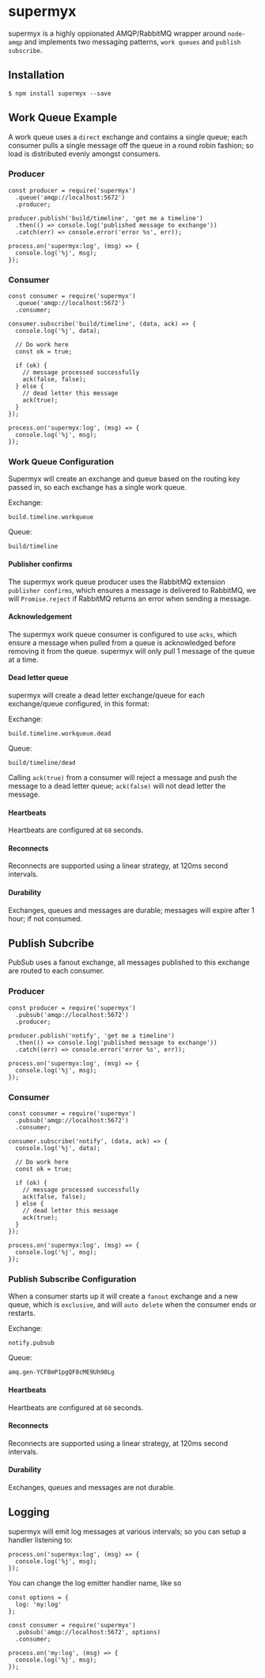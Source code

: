 # supermyx

supermyx is a highly oppionated AMQP/RabbitMQ wrapper around `node-amqp` and implements two messaging patterns, `work queues` and `publish subscribe`.


## Installation

```
$ npm install supermyx --save
```

## Work Queue Example

A work queue uses a `direct` exchange and contains a single queue; each consumer pulls a single message off the queue in a round robin fashion; so load is distributed evenly amongst consumers.



### Producer

```
const producer = require('supermyx')
  .queue('amqp://localhost:5672')
  .producer;

producer.publish('build/timeline', 'get me a timeline')
  .then(() => console.log('published message to exchange'))
  .catch(err) => console.error('error %s', err));

process.on('supermyx:log', (msg) => {
  console.log('%j', msg);
});

```


### Consumer

```
const consumer = require('supermyx')
  .queue('amqp://localhost:5672')
  .consumer;

consumer.subscribe('build/timeline', (data, ack) => {
  console.log('%j', data);

  // Do work here
  const ok = true;

  if (ok) {
    // message processed successfully
    ack(false, false);
  } else {
    // dead letter this message
    ack(true);
  }
});

process.on('supermyx:log', (msg) => {
  console.log('%j', msg);
});

```

### Work Queue Configuration

Supermyx will create an exchange and queue based on the routing key passed in, so each exchange has a single work queue.

Exchange:

```
build.timeline.workqueue
```

Queue:

```
build/timeline
```

#### Publisher confirms

The supermyx work queue producer uses the RabbitMQ extension `publisher confirms`, which ensures a message is delivered to RabbitMQ, we will `Promise.reject` if RabbitMQ returns an error when sending a message.


#### Acknowledgement

The supermyx work queue consumer is configured to use `acks`, which ensure a message when pulled from a queue is acknowledged before removing it from the queue.  supermyx will only pull 1 message of the queue at a time.


#### Dead letter queue

supermyx will create a dead letter exchange/queue for each exchange/queue configured, in this format:

Exchange:

```
build.timeline.workqueue.dead
```

Queue:

```
build/timeline/dead
```

Calling `ack(true)` from a consumer will reject a message and push the message to a dead letter queue; `ack(false)` will not dead letter the message.


#### Heartbeats

Heartbeats are configured at `60` seconds.


#### Reconnects

Reconnects are supported using a linear strategy, at 120ms second intervals.


#### Durability

Exchanges, queues and messages are durable; messages will expire after 1 hour; if not consumed.



## Publish Subcribe

PubSub uses a fanout exchange, all messages published to this exchange are routed to each consumer.


### Producer

```
const producer = require('supermyx')
  .pubsub('amqp://localhost:5672')
  .producer;

producer.publish('notify', 'get me a timeline')
  .then(() => console.log('published message to exchange'))
  .catch((err) => console.error('error %s', err));

process.on('supermyx:log', (msg) => {
  console.log('%j', msg);
});

```


### Consumer

```
const consumer = require('supermyx')
  .pubsub('amqp://localhost:5672')
  .consumer;

consumer.subscribe('notify', (data, ack) => {
  console.log('%j', data);

  // Do work here
  const ok = true;

  if (ok) {
    // message processed successfully
    ack(false, false);
  } else {
    // dead letter this message
    ack(true);
  }
});

process.on('supermyx:log', (msg) => {
  console.log('%j', msg);
});

```

### Publish Subscribe Configuration

When a consumer starts up it will create a `fanout` exchange and a new queue, which is `exclusive`, and will `auto delete` when the consumer ends or restarts.

Exchange:

```
notify.pubsub
```

Queue:

```
amq.gen-YCFBmP1pgQF8cME9Uh90Lg
```

#### Heartbeats

Heartbeats are configured at `60` seconds.


#### Reconnects

Reconnects are supported using a linear strategy, at 120ms second intervals.


#### Durability

Exchanges, queues and messages are not durable.


## Logging

supermyx will emit log messages at various intervals; so you can setup a handler listening to:

```
process.on('supermyx:log', (msg) => {
  console.log('%j', msg);
});
```


You can change the log emitter handler name, like so

```
const options = {
  log: 'my:log'
};

const consumer = require('supermyx')
  .pubsub('amqp://localhost:5672', options)
  .consumer;

process.on('my:log', (msg) => {
  console.log('%j', msg);
});

```
